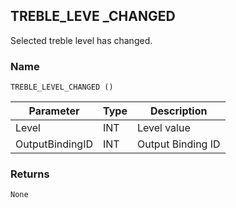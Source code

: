 ## TREBLE\_LEVE \_CHANGED

Selected treble level has changed.


### Name

`TREBLE_LEVEL_CHANGED ()`


| Parameter       | Type | Description       |
| --------------- | ---- | ----------------- |
| Level           | INT  | Level value       |
| OutputBindingID | INT  | Output Binding ID |



### Returns

`None`